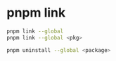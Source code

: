 # pnpm link

```bash
pnpm link --global
pnpm link --global <pkg>

pnpm uninstall --global <package>
```